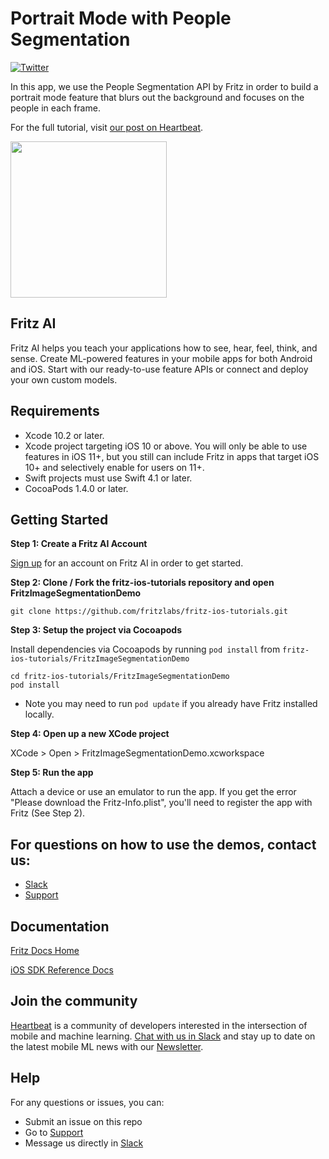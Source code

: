 # Portrait Mode with People Segmentation

[![Twitter](https://img.shields.io/badge/twitter-@fritzlabs-blue.svg?style=flat)](http://twitter.com/fritzlabs)

In this app, we use the People Segmentation API by Fritz in order to build a portrait mode feature that blurs out the background and focuses on the people in each frame.

For the full tutorial, visit [our post on Heartbeat](https://heartbeat.fritz.ai/building-an-image-segmentation-app-in-ios-3377eb4a3e7c?utm_source=github&utm_campaign=fritz-ios-tutorials).

<img src="images/image_segmentation_ios.jpg" width="250" />

## Fritz AI

Fritz AI helps you teach your applications how to see, hear, feel, think, and sense. Create ML-powered features in your mobile apps for both Android and iOS. Start with our ready-to-use feature APIs or connect and deploy your own custom models.

## Requirements

- Xcode 10.2 or later.
- Xcode project targeting iOS 10 or above. You will only be able to use features in iOS 11+, but you still can include Fritz in apps that target iOS 10+ and selectively enable for users on 11+.
- Swift projects must use Swift 4.1 or later.
- CocoaPods 1.4.0 or later.

## Getting Started

**Step 1: Create a Fritz AI Account**

[Sign up](https://app.fritz.ai/register?utm_source=github&utm_campaign=fritz-ios-tutorials) for an account on Fritz AI in order to get started.

**Step 2: Clone / Fork the fritz-ios-tutorials repository and open FritzImageSegmentationDemo**

```
git clone https://github.com/fritzlabs/fritz-ios-tutorials.git
```

**Step 3: Setup the project via Cocoapods**

Install dependencies via Cocoapods by running `pod install` from `fritz-ios-tutorials/FritzImageSegmentationDemo`

```
cd fritz-ios-tutorials/FritzImageSegmentationDemo
pod install
```

- Note you may need to run `pod update` if you already have Fritz installed locally.

**Step 4: Open up a new XCode project**

XCode > Open > FritzImageSegmentationDemo.xcworkspace

**Step 5: Run the app**

Attach a device or use an emulator to run the app. If you get the error "Please download the Fritz-Info.plist", you'll need to register the app with Fritz (See Step 2).

## For questions on how to use the demos, contact us:

- [Slack](https://fritz.ai/slack?utm_source=github&utm_campaign=fritz-ios-tutorials)
- [Support](https://support.fritz.ai/?utm_source=github&utm_campaign=fritz-ios-tutorials)

## Documentation

[Fritz Docs Home](https://docs.fritz.ai/?utm_source=github&utm_campaign=fritz-ios-tutorials)

[iOS SDK Reference Docs](https://docs.fritz.ai/iOS/latest/index.html?utm_source=github&utm_campaign=fritz-ios-tutorials)

## Join the community

[Heartbeat](https://heartbeat.fritz.ai/?utm_source=github&utm_campaign=fritz-ios-tutorials) is a community of developers interested in the intersection of mobile and machine learning. [Chat with us in Slack](https://fritz.ai/slack?utm_source=github&utm_campaign=fritz-ios-tutorials) and stay up to date on the latest mobile ML news with our [Newsletter](https://www.fritz.ai/newsletter?utm_source=github&utm_campaign=fritz-ios-tutorials).

## Help

For any questions or issues, you can:

- Submit an issue on this repo
- Go to [Support](https://support.fritz.ai/?utm_source=github&utm_campaign=fritz-ios-tutorials)
- Message us directly in [Slack](https://fritz.ai/slack?utm_source=github&utm_campaign=fritz-ios-tutorials)
